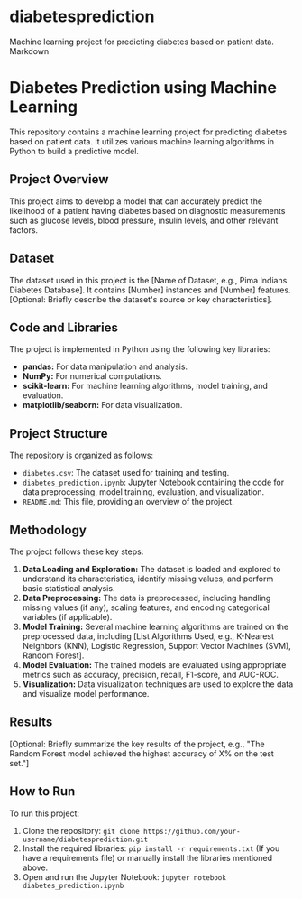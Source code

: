 # diabetesprediction
Machine learning project for predicting diabetes based on patient data.
Markdown

# Diabetes Prediction using Machine Learning

This repository contains a machine learning project for predicting diabetes based on patient data. It utilizes various machine learning algorithms in Python to build a predictive model.

## Project Overview

This project aims to develop a model that can accurately predict the likelihood of a patient having diabetes based on diagnostic measurements such as glucose levels, blood pressure, insulin levels, and other relevant factors.

## Dataset

The dataset used in this project is the [Name of Dataset, e.g., Pima Indians Diabetes Database]. It contains [Number] instances and [Number] features. [Optional: Briefly describe the dataset's source or key characteristics].

## Code and Libraries

The project is implemented in Python using the following key libraries:

*   **pandas:** For data manipulation and analysis.
*   **NumPy:** For numerical computations.
*   **scikit-learn:** For machine learning algorithms, model training, and evaluation.
*   **matplotlib/seaborn:** For data visualization.

## Project Structure

The repository is organized as follows:

*   `diabetes.csv`: The dataset used for training and testing.
*   `diabetes_prediction.ipynb`: Jupyter Notebook containing the code for data preprocessing, model training, evaluation, and visualization.
*   `README.md`: This file, providing an overview of the project.

## Methodology

The project follows these key steps:

1.  **Data Loading and Exploration:** The dataset is loaded and explored to understand its characteristics, identify missing values, and perform basic statistical analysis.
2.  **Data Preprocessing:** The data is preprocessed, including handling missing values (if any), scaling features, and encoding categorical variables (if applicable).
3.  **Model Training:** Several machine learning algorithms are trained on the preprocessed data, including [List Algorithms Used, e.g., K-Nearest Neighbors (KNN), Logistic Regression, Support Vector Machines (SVM), Random Forest].
4.  **Model Evaluation:** The trained models are evaluated using appropriate metrics such as accuracy, precision, recall, F1-score, and AUC-ROC.
5.  **Visualization:** Data visualization techniques are used to explore the data and visualize model performance.

## Results

[Optional: Briefly summarize the key results of the project, e.g., "The Random Forest model achieved the highest accuracy of X% on the test set."]

## How to Run

To run this project:

1.  Clone the repository: `git clone https://github.com/your-username/diabetesprediction.git`
2.  Install the required libraries: `pip install -r requirements.txt` (If you have a requirements file) or manually install the libraries mentioned above.
3.  Open and run the Jupyter Notebook: `jupyter notebook diabetes_prediction.ipynb`

